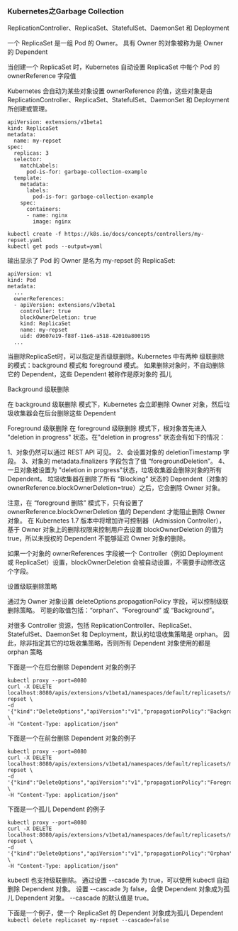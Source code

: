 ### Kubernetes之Garbage Collection ###

ReplicationController、ReplicaSet、StatefulSet、DaemonSet 和 Deployment

一个 ReplicaSet 是一组 Pod 的 Owner。 具有 Owner 的对象被称为是 Owner 的 Dependent

当创建一个 ReplicaSet 时，Kubernetes 自动设置 ReplicaSet 中每个 Pod 的 ownerReference 字段值

Kubernetes 会自动为某些对象设置 ownerReference 的值，这些对象是由 ReplicationController、ReplicaSet、StatefulSet、DaemonSet 和 Deployment 所创建或管理。  

```
apiVersion: extensions/v1beta1
kind: ReplicaSet
metadata:
  name: my-repset
spec:
  replicas: 3
  selector:
    matchLabels:
      pod-is-for: garbage-collection-example
  template:
    metadata:
      labels:
        pod-is-for: garbage-collection-example
    spec:
      containers:
      - name: nginx
        image: nginx
```

```
kubectl create -f https://k8s.io/docs/concepts/controllers/my-repset.yaml
kubectl get pods --output=yaml  
```

输出显示了 Pod 的 Owner 是名为 my-repset 的 ReplicaSet:
```
apiVersion: v1
kind: Pod
metadata:
  ...
  ownerReferences:
  - apiVersion: extensions/v1beta1
    controller: true
    blockOwnerDeletion: true
    kind: ReplicaSet
    name: my-repset
    uid: d9607e19-f88f-11e6-a518-42010a800195
  ...  
```

当删除ReplicaSet时，可以指定是否级联删除。Kubernetes 中有两种 级联删除 的模式：background 模式和 foreground 模式。
如果删除对象时，不自动删除它的 Dependent，这些 Dependent 被称作是原对象的 孤儿

Background 级联删除

在 background 级联删除 模式下，Kubernetes 会立即删除 Owner 对象，然后垃圾收集器会在后台删除这些 Dependent

Foreground 级联删除
在 foreground 级联删除 模式下，根对象首先进入 "deletion in progress" 状态。在"deletion in progress" 状态会有如下的情况：

1、对象仍然可以通过 REST API 可见。
2、会设置对象的 deletionTimestamp 字段。
3、对象的 metadata.finalizers 字段包含了值 “foregroundDeletion”。
4、一旦对象被设置为  "deletion in progress"状态，垃圾收集器会删除对象的所有 Dependent。 垃圾收集器在删除了所有 “Blocking” 状态的 Dependent（对象的 ownerReference.blockOwnerDeletion=true）之后，它会删除 Owner 对象。

注意，在 “foreground 删除” 模式下，只有设置了 ownerReference.blockOwnerDeletion 值的 Dependent 才能阻止删除 Owner 对象。 在 Kubernetes 1.7 版本中将增加许可控制器（Admission Controller），基于 Owner 对象上的删除权限来控制用户去设置 blockOwnerDeletion 的值为 true，所以未授权的 Dependent 不能够延迟 Owner 对象的删除。

如果一个对象的 ownerReferences 字段被一个 Controller（例如 Deployment 或 ReplicaSet）设置，blockOwnerDeletion 会被自动设置，不需要手动修改这个字段。

设置级联删除策略

通过为 Owner 对象设置 deleteOptions.propagationPolicy 字段，可以控制级联删除策略。 可能的取值包括：“orphan”、“Foreground” 或 “Background”。

对很多 Controller 资源，包括 ReplicationController、ReplicaSet、StatefulSet、DaemonSet 和 Deployment，默认的垃圾收集策略是 orphan。 因此，除非指定其它的垃圾收集策略，否则所有 Dependent 对象使用的都是 orphan 策略

下面是一个在后台删除 Dependent 对象的例子
```
kubectl proxy --port=8080
curl -X DELETE localhost:8080/apis/extensions/v1beta1/namespaces/default/replicasets/my-repset \
-d '{"kind":"DeleteOptions","apiVersion":"v1","propagationPolicy":"Background"}' \
-H "Content-Type: application/json"
```

下面是一个在前台删除 Dependent 对象的例子
```
kubectl proxy --port=8080
curl -X DELETE localhost:8080/apis/extensions/v1beta1/namespaces/default/replicasets/my-repset \
-d '{"kind":"DeleteOptions","apiVersion":"v1","propagationPolicy":"Foreground"}' \
-H "Content-Type: application/json"
```

下面是一个孤儿 Dependent 的例子
```
kubectl proxy --port=8080
curl -X DELETE localhost:8080/apis/extensions/v1beta1/namespaces/default/replicasets/my-repset \
-d '{"kind":"DeleteOptions","apiVersion":"v1","propagationPolicy":"Orphan"}' \
-H "Content-Type: application/json"  
```

kubectl 也支持级联删除。 通过设置 --cascade 为 true，可以使用 kubectl 自动删除 Dependent 对象。 设置 --cascade 为 false，会使 Dependent 对象成为孤儿 Dependent 对象。 --cascade 的默认值是 true。

下面是一个例子，使一个 ReplicaSet 的 Dependent 对象成为孤儿 Dependent
`kubectl delete replicaset my-repset --cascade=false`

